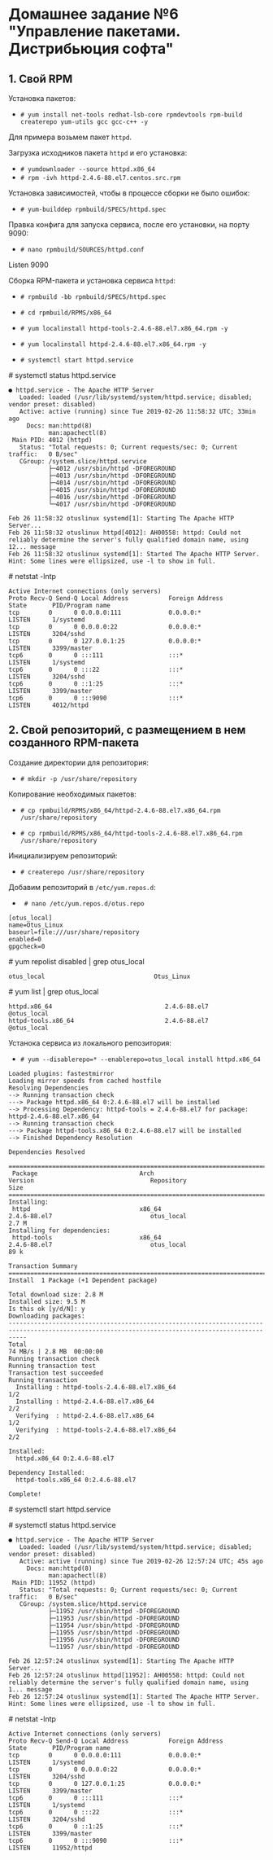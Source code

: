 # Домашнее задание №6 "Управление пакетами. Дистрибьюция софта"

## 1. Свой RPM

Установка пакетов:

* ```# yum install net-tools redhat-lsb-core rpmdevtools rpm-build createrepo yum-utils gcc gcc-c++ -y```

Для примера возьмем пакет ```httpd```.

Загрузка исходников пакета ```httpd``` и его установка:

* ```# yumdownloader --source httpd.x86_64```
* ```# rpm -ivh httpd-2.4.6-88.el7.centos.src.rpm```

Установка зависимостей, чтобы в процессе сборки не было ошибок:

* ```# yum-builddep rpmbuild/SPECS/httpd.spec```

Правка конфига для запуска сервиса, после его установки, на порту 9090:

* ```# nano rpmbuild/SOURCES/httpd.conf```

Listen 9090

Сборка RPM-пакета и установка сервиса ```httpd```:

* ```# rpmbuild -bb rpmbuild/SPECS/httpd.spec```

* ```# cd rpmbuild/RPMS/x86_64```

* ```# yum localinstall httpd-tools-2.4.6-88.el7.x86_64.rpm -y```

* ```# yum localinstall httpd-2.4.6-88.el7.x86_64.rpm -y```

* ```# systemctl start httpd.service```

\# systemctl status httpd.service

```
● httpd.service - The Apache HTTP Server
   Loaded: loaded (/usr/lib/systemd/system/httpd.service; disabled; vendor preset: disabled)
   Active: active (running) since Tue 2019-02-26 11:58:32 UTC; 33min ago
     Docs: man:httpd(8)
           man:apachectl(8)
 Main PID: 4012 (httpd)
   Status: "Total requests: 0; Current requests/sec: 0; Current traffic:   0 B/sec"
   CGroup: /system.slice/httpd.service
           ├─4012 /usr/sbin/httpd -DFOREGROUND
           ├─4013 /usr/sbin/httpd -DFOREGROUND
           ├─4014 /usr/sbin/httpd -DFOREGROUND
           ├─4015 /usr/sbin/httpd -DFOREGROUND
           ├─4016 /usr/sbin/httpd -DFOREGROUND
           └─4017 /usr/sbin/httpd -DFOREGROUND

Feb 26 11:58:32 otuslinux systemd[1]: Starting The Apache HTTP Server...
Feb 26 11:58:32 otuslinux httpd[4012]: AH00558: httpd: Could not reliably determine the server's fully qualified domain name, using 12... message
Feb 26 11:58:32 otuslinux systemd[1]: Started The Apache HTTP Server.
Hint: Some lines were ellipsized, use -l to show in full.
```

\# netstat -lntp

```
Active Internet connections (only servers)
Proto Recv-Q Send-Q Local Address           Foreign Address         State       PID/Program name    
tcp        0      0 0.0.0.0:111             0.0.0.0:*               LISTEN      1/systemd           
tcp        0      0 0.0.0.0:22              0.0.0.0:*               LISTEN      3204/sshd           
tcp        0      0 127.0.0.1:25            0.0.0.0:*               LISTEN      3399/master         
tcp6       0      0 :::111                  :::*                    LISTEN      1/systemd           
tcp6       0      0 :::22                   :::*                    LISTEN      3204/sshd           
tcp6       0      0 ::1:25                  :::*                    LISTEN      3399/master         
tcp6       0      0 :::9090                 :::*                    LISTEN      4012/httpd
```

## 2. Свой репозиторий, с размещением в нем созданного RPM-пакета

Создание директории для репозитория:

* ```# mkdir -p /usr/share/repository```

Копирование необходимых пакетов:

* ```# cp rpmbuild/RPMS/x86_64/httpd-2.4.6-88.el7.x86_64.rpm /usr/share/repository```

* ```# cp rpmbuild/RPMS/x86_64/httpd-tools-2.4.6-88.el7.x86_64.rpm /usr/share/repository```

Инициализируем репозиторий:

* ```# createrepo /usr/share/repository```

Добавим репозиторий в ```/etc/yum.repos.d```:

* ``` # nano /etc/yum.repos.d/otus.repo```

```
[otus_local]
name=Otus_Linux
baseurl=file:///usr/share/repository
enabled=0
gpgcheck=0
```

\# yum repolist disabled | grep otus_local

```otus_local                              Otus_Linux```

\# yum list | grep otus_local

```
httpd.x86_64                               2.4.6-88.el7                @otus_local
httpd-tools.x86_64                         2.4.6-88.el7                @otus_local
```

Устанока сервиса из локального репозитория:

* ```# yum --disablerepo=* --enablerepo=otus_local install httpd.x86_64```

```
Loaded plugins: fastestmirror
Loading mirror speeds from cached hostfile
Resolving Dependencies
--> Running transaction check
---> Package httpd.x86_64 0:2.4.6-88.el7 will be installed
--> Processing Dependency: httpd-tools = 2.4.6-88.el7 for package: httpd-2.4.6-88.el7.x86_64
--> Running transaction check
---> Package httpd-tools.x86_64 0:2.4.6-88.el7 will be installed
--> Finished Dependency Resolution

Dependencies Resolved

=================================================================================================================================================
 Package                            Arch                          Version                                Repository                         Size
=================================================================================================================================================
Installing:
 httpd                              x86_64                        2.4.6-88.el7                           otus_local                        2.7 M
Installing for dependencies:
 httpd-tools                        x86_64                        2.4.6-88.el7                           otus_local                         89 k

Transaction Summary
=================================================================================================================================================
Install  1 Package (+1 Dependent package)

Total download size: 2.8 M
Installed size: 9.5 M
Is this ok [y/d/N]: y
Downloading packages:
-------------------------------------------------------------------------------------------------------------------------------------------------
Total                                                                                                             74 MB/s | 2.8 MB  00:00:00     
Running transaction check
Running transaction test
Transaction test succeeded
Running transaction
  Installing : httpd-tools-2.4.6-88.el7.x86_64                                                                                               1/2 
  Installing : httpd-2.4.6-88.el7.x86_64                                                                                                     2/2 
  Verifying  : httpd-2.4.6-88.el7.x86_64                                                                                                     1/2 
  Verifying  : httpd-tools-2.4.6-88.el7.x86_64                                                                                               2/2 

Installed:
  httpd.x86_64 0:2.4.6-88.el7                                                                                                                    

Dependency Installed:
  httpd-tools.x86_64 0:2.4.6-88.el7                                                                                                              

Complete!
```

\# systemctl start httpd.service

\# systemctl status httpd.service

```
● httpd.service - The Apache HTTP Server
   Loaded: loaded (/usr/lib/systemd/system/httpd.service; disabled; vendor preset: disabled)
   Active: active (running) since Tue 2019-02-26 12:57:24 UTC; 45s ago
     Docs: man:httpd(8)
           man:apachectl(8)
 Main PID: 11952 (httpd)
   Status: "Total requests: 0; Current requests/sec: 0; Current traffic:   0 B/sec"
   CGroup: /system.slice/httpd.service
           ├─11952 /usr/sbin/httpd -DFOREGROUND
           ├─11953 /usr/sbin/httpd -DFOREGROUND
           ├─11954 /usr/sbin/httpd -DFOREGROUND
           ├─11955 /usr/sbin/httpd -DFOREGROUND
           ├─11956 /usr/sbin/httpd -DFOREGROUND
           └─11957 /usr/sbin/httpd -DFOREGROUND

Feb 26 12:57:24 otuslinux systemd[1]: Starting The Apache HTTP Server...
Feb 26 12:57:24 otuslinux httpd[11952]: AH00558: httpd: Could not reliably determine the server's fully qualified domain name, using 1... message
Feb 26 12:57:24 otuslinux systemd[1]: Started The Apache HTTP Server.
Hint: Some lines were ellipsized, use -l to show in full.
```

\# netstat -lntp

```
Active Internet connections (only servers)
Proto Recv-Q Send-Q Local Address           Foreign Address         State       PID/Program name    
tcp        0      0 0.0.0.0:111             0.0.0.0:*               LISTEN      1/systemd           
tcp        0      0 0.0.0.0:22              0.0.0.0:*               LISTEN      3204/sshd           
tcp        0      0 127.0.0.1:25            0.0.0.0:*               LISTEN      3399/master         
tcp6       0      0 :::111                  :::*                    LISTEN      1/systemd           
tcp6       0      0 :::22                   :::*                    LISTEN      3204/sshd           
tcp6       0      0 ::1:25                  :::*                    LISTEN      3399/master         
tcp6       0      0 :::9090                 :::*                    LISTEN      11952/httpd
```